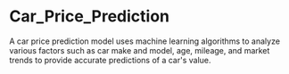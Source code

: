 # Car_Price_Prediction
A car price prediction model uses machine learning algorithms to analyze various factors such as car make and model, age, mileage, and market trends to provide accurate predictions of a car's value.
